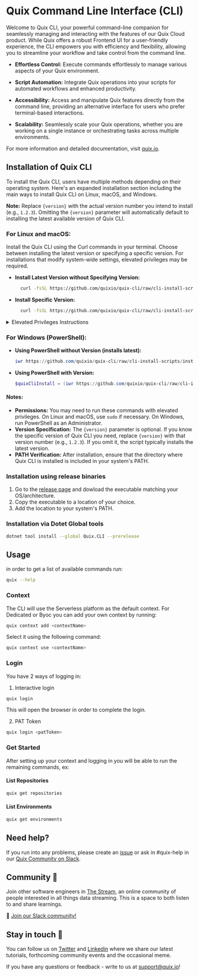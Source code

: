 # Quix Command Line Interface (CLI)

Welcome to Quix CLI, your powerful command-line companion for seamlessly managing and interacting with the features of our Quix Cloud product. While Quix offers a robust Frontend UI for a user-friendly experience, the CLI empowers you with efficiency and flexibility, allowing you to streamline your workflow and take control from the command line.

- **Effortless Control:** Execute commands effortlessly to manage various aspects of your Quix environment.
  
- **Script Automation:** Integrate Quix operations into your scripts for automated workflows and enhanced productivity.

- **Accessibility:** Access and manipulate Quix features directly from the command line, providing an alternative interface for users who prefer terminal-based interactions.

- **Scalability:** Seamlessly scale your Quix operations, whether you are working on a single instance or orchestrating tasks across multiple environments.

For more information and detailed documentation, visit [quix.io](https://www.quix.io/).

## Installation of Quix CLI

To install the Quix CLI, users have multiple methods depending on their operating system. Here's an expanded installation section including the main ways to install Quix CLI on Linux, macOS, and Windows.

**Note:** Replace `{version}` with the actual version number you intend to install (e.g., `1.2.3`). Omitting the `{version}` parameter will automatically default to installing the latest available version of Quix CLI.

### For Linux and macOS:

Install the Quix CLI using the Curl commands in your terminal. Choose between installing the latest version or specifying a specific version. For installations that modify system-wide settings, elevated privileges may be required.

- **Install Latest Version without Specifying Version:**

  ```bash
    curl -fsSL https://github.com/quixio/quix-cli/raw/cli-install-scripts/install.sh | bash
  ```
  
- **Install Specific Version:**

  ```bash
    curl -fsSL https://github.com/quixio/quix-cli/raw/cli-install-scripts/install.sh | bash -s -- -v={version}
  ```
  
<details>
  <summary>
    Elevated Privileges Instructions
  </summary>
  If your user account lacks the necessary permissions to install software globally, you might need to execute the commands with elevated privileges. Use `sudo` to grant these privileges as shown:

  - **Install Latest Version with Elevated Privileges:**

    ```bash
    curl -fsSL https://github.com/quixio/quix-cli/raw/cli-install-scripts/install.sh | sudo bash
    ```
    
  - **Install Specific Version with Elevated Privileges:**

    ```bash
    curl -fsSL https://github.com/quixio/quix-cli/raw/cli-install-scripts/install.sh | sudo bash -s -- -v={version}
    ```
</details>

### For Windows (PowerShell):

- **Using PowerShell without Version (installs latest):**

  ```powershell
  iwr https://github.com/quixio/quix-cli/raw/cli-install-scripts/install.ps1 -useb | iex
  ```
  
- **Using PowerShell with Version:**

  ```powershell
  $quixCliInstall = (iwr https://github.com/quixio/quix-cli/raw/cli-install-scripts/install.ps1 -useb).Content; iex "$quixCliInstall {version}"
  ```

#### Notes:

- **Permissions:** You may need to run these commands with elevated privileges. On Linux and macOS, use `sudo` if necessary. On Windows, run PowerShell as an Administrator.
- **Version Specification:** The `{version}` parameter is optional. If you know the specific version of Quix CLI you need, replace `{version}` with that version number (e.g., `1.2.3`). If you omit it, the script typically installs the latest version.
- **PATH Verification:** After installation, ensure that the directory where Quix CLI is installed is included in your system's PATH.

### Installation using release binaries

1. Go to the [release page](https://github.com/quixio/quix-cli/releases) and dowload the executable matching your OS/architecture.
2. Copy the executable to a location of your choice.
3. Add the location to your system's PATH.

### Installation via Dotet Global tools

```bash
dotnet tool install --global Quix.CLI --prerelease
```

## Usage

in order to get a list of available commands run: 
```bash
quix --help
```

### Context

The CLI will use the Serverless platform as the default context.
For Dedicated or Byoc you can add your own context by running: 
```bash 
quix context add <contextName>
```
 
Select it using the following command:
```bash
quix context use <contextName>
```

### Login

You have 2 ways of logging in:

1. Interactive login
```bash
quix login
```
This will open the browser in order to complete the login.

2. PAT Token
```bash
quix login <patToken>
```

### Get Started

After setting up your context and logging in you will be able to run the remaining commands, ex:

#### List Repositories

```bash
quix get repositories
```

#### List Environments

```bash
quix get environments
```

## Need help?

If you run into any problems, please create an [issue](https://github.com/quixio/quix-cli/issues) or ask in #quix-help in our [Quix Community on Slack](https://quix.io/slack-invite).  

## Community 👭

Join other software engineers in [The Stream](https://quix.io/slack-invite), an online community of people interested in all things data streaming. This is a space to both listen to and share learnings.

🙌  [Join our Slack community!](https://quix.io/slack-invite)

## Stay in touch 👋

You can follow us on [Twitter](https://twitter.com/quix_io) and [Linkedin](https://www.linkedin.com/company/70925173) where we share our latest tutorials, forthcoming community events and the occasional meme.  

If you have any questions or feedback - write to us at support@quix.io!


